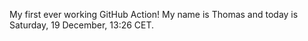 My first ever working GitHub Action!
My name is Thomas and today is Saturday, 19 December, 13:26 CET. 
